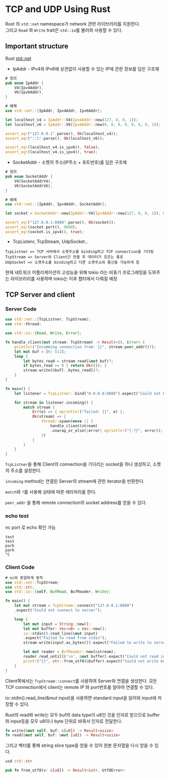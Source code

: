 # TCP and UDP Using Rust

Rust 의 `std::net` namespace가 network 관련 라이브러리를 지원한다.  
그리고 `Read` 와 `Write` trait은 `std::io`를 불러와 사용할 수 있다.  

## Important structure
Rust [std::net](https://doc.rust-lang.org/std/net/index.html)

* IpAddr - IPv4와 IPv6에 상관없이 사용할 수 있는 IP에 관한 정보를 담은 구조체
``` rust
# 정의
pub enum IpAddr {
    V4(Ipv4Addr),
    V6(Ipv6Addr),
}

# 예제 
use std::net::{IpAddr, Ipv4Addr, Ipv6Addr};

let localhost_v4 = IpAddr::V4(Ipv4Addr::new(127, 0, 0, 1));
let localhost_v6 = IpAddr::V6(Ipv6Addr::new(0, 0, 0, 0, 0, 0, 0, 1));

assert_eq!("127.0.0.1".parse(), Ok(localhost_v4));
assert_eq!("::1".parse(), Ok(localhost_v6));

assert_eq!(localhost_v4.is_ipv6(), false);
assert_eq!(localhost_v4.is_ipv4(), true);
```


* SocketAddr - 소켓의 주소(IP주소 + 포트번호)를 담은 구조체
``` rust
# 정의
pub enum SocketAddr {
    V4(SocketAddrV4),
    V6(SocketAddrV6),
}

# 예제
use std::net::{IpAddr, Ipv4Addr, SocketAddr};

let socket = SocketAddr::new(IpAddr::V4(Ipv4Addr::new(127, 0, 0, 1)), 8080);

assert_eq!("127.0.0.1:8080".parse(), Ok(socket));
assert_eq!(socket.port(), 8080);
assert_eq!(socket.is_ipv4(), true);
```

* TcpListenr, TcpStream, UdpSocket...
``` 
TcpListner => TCP 서버에서 소켓주소를 binding하고 TCP connection을 기다림  
TcpStream => Server와 Client간 연결 후 데이터가 흐르는 통로  
UdpSocket => 소켓주소를 binding하고 다른 소켓주소와 통신을 가능하게 함
```

현재 네트워크 어플리케이션의 고성능을 위해 tokio 라는 비동기 프로그래밍을 도와주는 라이브러리를 사용하며 tokio는 이후 챕터에서 다뤄질 예정

## TCP Server and client

### Server Code
``` rust
use std::net::{TcpListner, TcpStream};
use std::thread;

use std::io::{Read, Write, Error};

fn handle_client(mut stream: TcpStream) -> Result<(), Error> {
    println!("Incomming connection from: {}", stream.peer_addr()?);
    let mut buf = [0; 512];
    loop {
        let bytes_read = stream.read(&mut buf)?;
        if bytes_read == 0 { return Ok(()); }
        stream.write(&buf[..bytes_read])?;
    }
}

fn main() {
    let listener = TcpListner::bind("0.0.0.0:8888").expect("Could not bind");

    for stream in listener.incoming() {
        match stream {
            Err(e) => { eprintln!("failed: {}", e) },
            Ok(stream) => {
                thread::spawn(move || {
                    handle_client(stream)
                    .unwrap_or_else(|error| eprintln!("{:?}", error));
                })
            }
        }
    }
}
```
`TcpListner`을 통해 Client의 connection을 기다리는 socket을 하나 생성하고, 소켓의 주소를 설정한다.

`incoming` method는 연결된 Server의 stream에 관한 iterator을 반환한다.  

`match`와 `?`를 사용해 상태에 따른 에러처리를 한다. 

`peer_addr` 을 통해 remote connection의 socket address를 얻을 수 있다.

### echo test

nc <server ip> port 로 echo 확인 가능

```
test
test
park
park
^C
```

### Client Code

``` rust
# nc와 동일하게 동작
use std::net::TcpStream;
use std::str;
use std::io::{self, BufRead, BufReader, Write};

fn main() {
    let mut stream = TcpStream::connect("127.0.0.1:8888")
    .expect("Could not connect to server");

    loop {
        let mut input = String::new();
        let mut buffer: Vec<u8> = Vec::new();
        io::stdin().read_line(&mut input)
        .expect("Failed to read from stdin");
        stream.write(input.as_bytes()).expect("Failed to write to server");

        let mut reader = BufReader::new(&stream);
        reader.read_until(b'\n', &mut buffer).expect("Could not read into buffer");
        print!("{}", str::from_utf8(&buffer).expect("Could not write buffer as string"));
    }
}
```

Client쪽에서는 `TcpStream::connect`를 사용하여 Server와 연결을 생성한다. 모든 TCP connection에서 client는 remote IP 와 port번호를 알아야 연결할 수 있다.



io::stdin().read_line(&mut input)을 사용하면 standard input을 읽어와 input에 저장할 수 있다.


Rust의 read와 write는 모두 buf의 data type이 u8인 것을 인자로 받으므로 buffer와 input등을 모두 u8이나 byte 단위로 바꿔서 인자로 전달한다. 

``` rust
fn write(&mut self, buf: &[u8]) -> Result<usize>
fn read(&mut self, buf: &mut [u8]) -> Result<usize>
```

그리고 벡터를 통해 string slice type을 얻을 수 있어 원본 문자열을 다시 얻을 수 있다.
``` rust
usd std::str

pub fn from_utf8(v: &[u8]) -> Result<&str, Utf8Error>
```